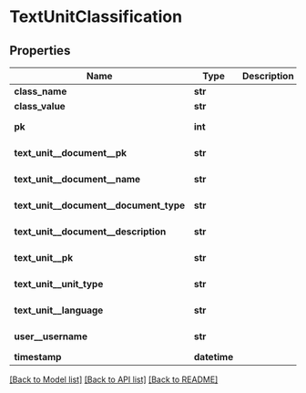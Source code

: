# TextUnitClassification


## Properties
Name | Type | Description | Notes
------------ | ------------- | ------------- | -------------
**class_name** | **str** |  | 
**class_value** | **str** |  | 
**pk** | **int** |  | [optional] [readonly] 
**text_unit__document__pk** | **str** |  | [optional] [readonly] 
**text_unit__document__name** | **str** |  | [optional] [readonly] 
**text_unit__document__document_type** | **str** |  | [optional] [readonly] 
**text_unit__document__description** | **str** |  | [optional] [readonly] 
**text_unit__pk** | **str** |  | [optional] [readonly] 
**text_unit__unit_type** | **str** |  | [optional] [readonly] 
**text_unit__language** | **str** |  | [optional] [readonly] 
**user__username** | **str** |  | [optional] [readonly] 
**timestamp** | **datetime** |  | [optional] 

[[Back to Model list]](../README.md#documentation-for-models) [[Back to API list]](../README.md#documentation-for-api-endpoints) [[Back to README]](../README.md)


